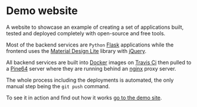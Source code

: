 # Demo website

A website to showcase an example of creating a set of applications 
built, tested and deployed completely with open-source and free tools.

Most of the backend services are `Python` [Flask](http://flask.pocoo.org) applications 
while the frontend uses the [Material Design Lite](https://getmdl.io/index.html) library 
with [jQuery](https://jquery.com).

All backend services are built into [Docker](https://www.docker.com) images
on [Travis Ci](https://travis-ci.org) 
then pulled to a [Pine64](https://www.pine64.org/?page_id=1194) server
where they are running behind an [nginx](https://nginx.org/en) proxy server.

The whole process including the deployments is automated,
the only manual step being the `git push` command.

To see it in action and find out how it works [go to the demo site](http://demo.viktoradam.net).

